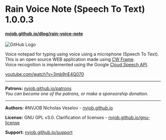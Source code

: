# Rain Voice Note (Speech To Text) 1.0.0.3
#### [nvjob.github.io/dlog/rain-voice-note](https://nvjob.github.io/dlog/rain-voice-note)

![GitHub Logo](https://raw.githubusercontent.com/nvjob/nvjob.github.io/master/repo/devlog/rain%20voice%20note/1003/pic/1.png)

Voice notepad for typing using voice using a microphone (Speech To Text). <br>
This is an open source WEB application made using [CW Frame](https://nvjob.github.io/apps/cw-frame). <br>
Voice recognition is implemented using the Google [Cloud Speech API](https://cloud.google.com/speech-to-text).

[youtube.com/watch?v=3mb9nE4Q070](https://www.youtube.com/watch?v=3mb9nE4Q070)

-------------------------------------------------------------------

**Patrons:** [nvjob.github.io/patrons](https://nvjob.github.io/patrons)<br>
*You can become one of the patrons, or make a sponsorship donation.*

-------------------------------------------------------------------

**Authors:** #NVJOB Nicholas Veselov - [nvjob.github.io](https://nvjob.github.io)

**License:** GNU GPL v3.0. Clarification of licenses - [nvjob.github.io/gnu-license](https://nvjob.github.io/gnu-license)

**Support:** [nvjob.github.io/support](https://nvjob.github.io/support)

